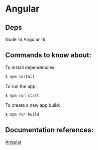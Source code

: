 # Angular

## Deps

Node 16
Angular 16

## Commands to know about:

To install dependencies:
```bash
$ npm install
```

To run the app:
```bash
$ npm run start
```

To create a new app build:
```bash
$ npm run build
```

## Documentation references:

[Angular](https://angular.io/docs)
